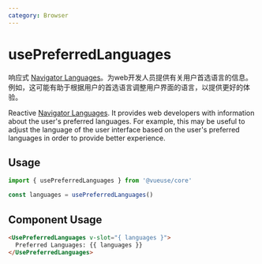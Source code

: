 ```yaml
---
category: Browser
---
```


# usePreferredLanguages

响应式 [Navigator Languages]( https://developer.mozilla.org/zh-CN/docs/Web/API/NavigatorLanguage/languages)。为web开发人员提供有关用户首选语言的信息。例如，这可能有助于根据用户的首选语言调整用户界面的语言，以提供更好的体验。

Reactive [Navigator Languages]( https://developer.mozilla.org/zh-CN/docs/Web/API/NavigatorLanguage/languages). It provides web developers with information about the user's preferred languages. For example, this may be useful to adjust the language of the user interface based on the user's preferred languages in order to provide better experience.

## Usage

```js
import { usePreferredLanguages } from '@vueuse/core'

const languages = usePreferredLanguages()
```

## Component Usage

```html
<UsePreferredLanguages v-slot="{ languages }">
  Preferred Languages: {{ languages }}
</UsePreferredLanguages>
```
